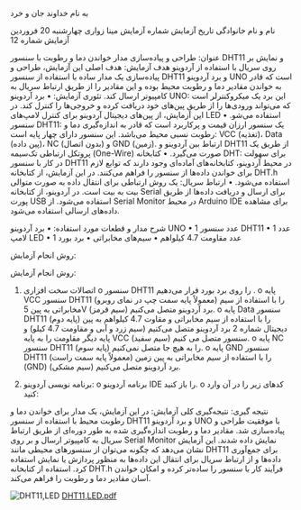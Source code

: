 به نام خداوند جان و خرد

نام و نام خانوادگی	تاریخ آزمایش	شماره آزمایش
مینا زواری	چهارشنبه 20 فروردین	آزمایش شماره 12


عنوان: 
طراحی و پیاده‌سازی مدار خواندن دما و رطوبت با سنسور DHT11 و نمایش بر روی سریال با استفاده از آردوینو
هدف آزمایش:
هدف اصلی این آزمایش، طراحی و پیاده‌سازی یک مدار ساده با استفاده از سنسور DHT11 و برد آردوینو UNO است که قادر به خواندن مقادیر دما و رطوبت محیط بوده و این مقادیر را از طریق ارتباط سریال به کامپیوتر ارسال کند.
تئوری آزمایش:
•	برد آردوینو UNO: این برد یک میکروکنترلر است که می‌تواند ورودی‌ها را از طریق پین‌های خود دریافت کرده و خروجی‌ها را کنترل کند. در این آزمایش، از پین‌های دیجیتال آردوینو برای کنترل لامپ‌های LED استفاده می‌شو.
•	سنسور DHT11: یک سنسور ارزان قیمت و پرکاربرد است که قادر به اندازه‌گیری دما و رطوبت نسبی محیط می‌باشد. این سنسور دارای چهار پایه است: VCC (تغذیه)، Data (پین داده)، NC (بدون اتصال) و GND (زمین). ارتباط بین آردوینو و DHT11 از طریق یک پروتکل ارتباطی تک‌سیمه (One-Wire) صورت می‌گیرد.
•	کتابخانه DHT: برای سهولت در کار با سنسور DHT11 در محیط آردوینو، کتابخانه‌های آماده‌ای وجود دارند که توابع لازم برای خواندن داده‌ها از سنسور را فراهم می‌کنند. در این آزمایش، از کتابخانه DHT.h استفاده می‌شود.
•	ارتباط سریال: یک روش ارتباطی برای انتقال داده به صورت متوالی بیت به بیت است. در آردوینو، از کتابخانه Serial برای ارسال و دریافت داده‌ها از طریق پورت USB استفاده می‌شود. از Serial Monitor در محیط Arduino IDE برای مشاهده داده‌های ارسالی استفاده می‌شود.


شرح مدار و قطعات مورد استفاده:
•	برد آردوینو UNO
•	1 عدد سنسور DHT11
•	1 عدد لامپ  LED 
•	1 عدد مقاومت 4.7 کیلواهم
•	سیم‌های مخابراتی
•	برد بورد

روش انجام آزمایش:

روش انجام آزمایش:
1.	اتصالات سخت افزاری 
o	سنسور DHT11 را روی برد بورد قرار می‌دهیم .
o	پایه VCC سنسور DHT11 (معمولاً پایه سمت چپ در نمای روبرو) را با استفاده از سیم مخابراتی به پین 5V برد آردوینو متصل می‌کنیم (سیم قرمز).
o	پایه Data سنسور DHT11 (پایه دوم) را با استفاده از سیم مخابراتی  و مقاوت 4.7 کیلواهم به پین دیجیتال شماره 2 برد آردوینو متصل می‌کنیم  (سیم زرد و آبی و مقاومت 4.7 کیلو) و پایه دیگر مقاومت را به پایه VCC  سنسور متصل می کنیم (سیم سفید).
o	پایه NC سنسور DHT11 (پایه سوم) را به هیچ جا متصل نمی‌کنیم.
o	پایه GND سنسور DHT11 (معمولاً پایه سمت راست) را با استفاده از سیم مخابراتی به پین زمین (GND) برد آردوینو متصل می‌کنیم (سیم مشکی).










	









2. برنامه نویسی آردوینو: 
o	برنامه آردوینو IDE را باز کنید.
o	کدهای زیر را در آن وارد کنید:
































نتیجه گیری:
نتیجه‌گیری کلی آزمایش: در این آزمایش، یک مدار برای خواندن دما و رطوبت محیط با استفاده از سنسور DHT11 و برد آردوینو UNO با موفقیت طراحی و پیاده‌سازی شد. مقادیر دما و رطوبت اندازه‌گیری شده به طور دوره‌ای از طریق ارتباط سریال به کامپیوتر ارسال و بر روی Serial Monitor نمایش داده شدند. این آزمایش نشان می‌دهد که چگونه می‌توان از سنسورهای محیطی مانند DHT11 برای جمع‌آوری داده‌ها و از ارتباط سریال برای انتقال این داده‌ها به منظور پردازش یا نمایش استفاده کرد. استفاده از کتابخانه DHT.h فرآیند کار با سنسور را ساده‌تر کرده و امکان خواندن آسان مقادیر دما و رطوبت را فراهم می‌کند.






![DHT11,LED](https://github.com/user-attachments/assets/e66a83bd-0cb3-42d2-9715-2236472b9b3d)
[DHT11,LED.pdf](https://github.com/user-attachments/files/19769129/DHT11.LED.pdf)
